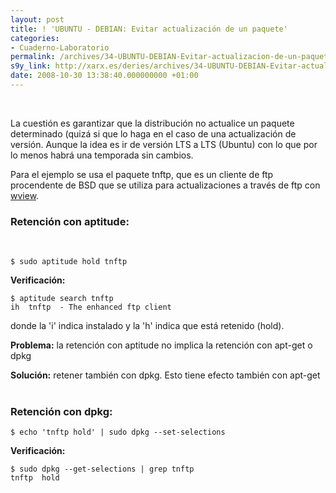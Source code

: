 ```yaml
---
layout: post
title: ! 'UBUNTU - DEBIAN: Evitar actualización de un paquete'
categories:
- Cuaderno-Laboratorio
permalink: /archives/34-UBUNTU-DEBIAN-Evitar-actualizacion-de-un-paquete.html
s9y_link: http://xarx.es/deries/archives/34-UBUNTU-DEBIAN-Evitar-actualizacion-de-un-paquete.html
date: 2008-10-30 13:38:40.000000000 +01:00
---
```

<br />
<p>La cuestión es garantizar que la distribución no actualice un paquete determinado (quizá si que lo haga en el caso de una actualización de versión. Aunque la idea es ir de versión LTS a LTS (Ubuntu) con lo que por lo menos habrá una temporada sin cambios.</p><p>Para el ejemplo se usa el paquete tnftp, que es un cliente de ftp procendente de BSD que se utiliza para actualizaciones a través de ftp con <a href="http://www.wviewweather.com/" title="Software para uso con estaciones meteorológicas">wview</a>.</p><h3>Retención con aptitude:</h3><br />

```
$ sudo aptitude hold tnftp
```

**Verificación:**

```
$ aptitude search tnftp
ih  tnftp  - The enhanced ftp client
```

<p>donde la 'i' indica instalado y la 'h' indica que está retenido (hold).</p><p><b>Problema:</b> la retención con aptitude no implica la retención con apt-get o dpkg<br />
</p><p><b>Solución:</b> retener también con dpkg. Esto tiene efecto también con apt-get<br />
<br />
</p><h3>Retención con dpkg:<br />
</h3>

```
$ echo 'tnftp hold' | sudo dpkg --set-selections
```

<p><b>Verificación:</b><br />
</p>

```
$ sudo dpkg --get-selections | grep tnftp
tnftp  hold
```

